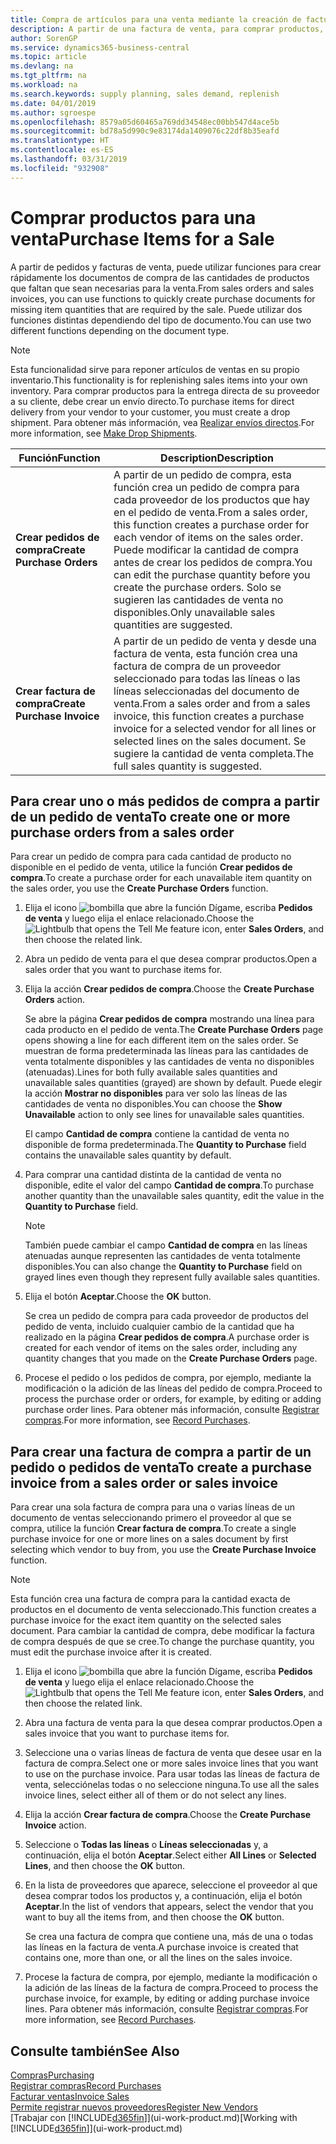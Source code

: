 ```yaml
---
title: Compra de artículos para una venta mediante la creación de facturas de compra | Documentos de Microsoft
description: A partir de una factura de venta, para comprar productos, puede crear una factura de compra de un proveedor.
author: SorenGP
ms.service: dynamics365-business-central
ms.topic: article
ms.devlang: na
ms.tgt_pltfrm: na
ms.workload: na
ms.search.keywords: supply planning, sales demand, replenish
ms.date: 04/01/2019
ms.author: sgroespe
ms.openlocfilehash: 8579a05d60465a769dd34548ec00bb547d4ace5b
ms.sourcegitcommit: bd78a5d990c9e83174da1409076c22df8b35eafd
ms.translationtype: HT
ms.contentlocale: es-ES
ms.lasthandoff: 03/31/2019
ms.locfileid: "932908"
---
```

# <a name="purchase-items-for-a-sale"></a><span data-ttu-id="e4f9f-103">Comprar productos para una venta</span><span class="sxs-lookup"><span data-stu-id="e4f9f-103">Purchase Items for a Sale</span></span>
<span data-ttu-id="e4f9f-104">A partir de pedidos y facturas de venta, puede utilizar funciones para crear rápidamente los documentos de compra de las cantidades de productos que faltan que sean necesarias para la venta.</span><span class="sxs-lookup"><span data-stu-id="e4f9f-104">From sales orders and sales invoices, you can use functions to quickly create purchase documents for missing item quantities that are required by the sale.</span></span> <span data-ttu-id="e4f9f-105">Puede utilizar dos funciones distintas dependiendo del tipo de documento.</span><span class="sxs-lookup"><span data-stu-id="e4f9f-105">You can use two different functions depending on the document type.</span></span>

> [!Note]
> <span data-ttu-id="e4f9f-106">Esta funcionalidad sirve para reponer artículos de ventas en su propio inventario.</span><span class="sxs-lookup"><span data-stu-id="e4f9f-106">This functionality is for replenishing sales items into your own inventory.</span></span> <span data-ttu-id="e4f9f-107">Para comprar productos para la entrega directa de su proveedor a su cliente, debe crear un envío directo.</span><span class="sxs-lookup"><span data-stu-id="e4f9f-107">To purchase items for direct delivery from your vendor to your customer, you must create a drop shipment.</span></span> <span data-ttu-id="e4f9f-108">Para obtener más información, vea [Realizar envíos directos](sales-how-drop-shipment.md).</span><span class="sxs-lookup"><span data-stu-id="e4f9f-108">For more information, see [Make Drop Shipments](sales-how-drop-shipment.md).</span></span>   

|<span data-ttu-id="e4f9f-109">Función</span><span class="sxs-lookup"><span data-stu-id="e4f9f-109">Function</span></span>|<span data-ttu-id="e4f9f-110">Description</span><span class="sxs-lookup"><span data-stu-id="e4f9f-110">Description</span></span>|
|--------|-----------|
|<span data-ttu-id="e4f9f-111">**Crear pedidos de compra**</span><span class="sxs-lookup"><span data-stu-id="e4f9f-111">**Create Purchase Orders**</span></span>|<span data-ttu-id="e4f9f-112">A partir de un pedido de compra, esta función crea un pedido de compra para cada proveedor de los productos que hay en el pedido de venta.</span><span class="sxs-lookup"><span data-stu-id="e4f9f-112">From a sales order, this function creates a purchase order for each vendor of items on the sales order.</span></span> <span data-ttu-id="e4f9f-113">Puede modificar la cantidad de compra antes de crear los pedidos de compra.</span><span class="sxs-lookup"><span data-stu-id="e4f9f-113">You can edit the purchase quantity before you create the purchase orders.</span></span> <span data-ttu-id="e4f9f-114">Solo se sugieren las cantidades de venta no disponibles.</span><span class="sxs-lookup"><span data-stu-id="e4f9f-114">Only unavailable sales quantities are suggested.</span></span>
|<span data-ttu-id="e4f9f-115">**Crear factura de compra**</span><span class="sxs-lookup"><span data-stu-id="e4f9f-115">**Create Purchase Invoice**</span></span>|<span data-ttu-id="e4f9f-116">A partir de un pedido de venta y desde una factura de venta, esta función crea una factura de compra de un proveedor seleccionado para todas las líneas o las líneas seleccionadas del documento de venta.</span><span class="sxs-lookup"><span data-stu-id="e4f9f-116">From a sales order and from a sales invoice, this function creates a purchase invoice for a selected vendor for all lines or selected lines on the sales document.</span></span> <span data-ttu-id="e4f9f-117">Se sugiere la cantidad de venta completa.</span><span class="sxs-lookup"><span data-stu-id="e4f9f-117">The full sales quantity is suggested.</span></span>|

## <a name="to-create-one-or-more-purchase-orders-from-a-sales-order"></a><span data-ttu-id="e4f9f-118">Para crear uno o más pedidos de compra a partir de un pedido de venta</span><span class="sxs-lookup"><span data-stu-id="e4f9f-118">To create one or more purchase orders from a sales order</span></span>
<span data-ttu-id="e4f9f-119">Para crear un pedido de compra para cada cantidad de producto no disponible en el pedido de venta, utilice la función **Crear pedidos de compra**.</span><span class="sxs-lookup"><span data-stu-id="e4f9f-119">To create a purchase order for each unavailable item quantity on the sales order, you use the **Create Purchase Orders** function.</span></span>

1. <span data-ttu-id="e4f9f-120">Elija el icono ![bombilla que abre la función Dígame](media/ui-search/search_small.png "Dígame que desea hacer"), escriba **Pedidos de venta** y luego elija el enlace relacionado.</span><span class="sxs-lookup"><span data-stu-id="e4f9f-120">Choose the ![Lightbulb that opens the Tell Me feature](media/ui-search/search_small.png "Tell me what you want to do") icon, enter **Sales Orders**, and then choose the related link.</span></span>
2. <span data-ttu-id="e4f9f-121">Abra un pedido de venta para el que desea comprar productos.</span><span class="sxs-lookup"><span data-stu-id="e4f9f-121">Open a sales order that you want to purchase items for.</span></span>
3. <span data-ttu-id="e4f9f-122">Elija la acción **Crear pedidos de compra**.</span><span class="sxs-lookup"><span data-stu-id="e4f9f-122">Choose the **Create Purchase Orders** action.</span></span>

    <span data-ttu-id="e4f9f-123">Se abre la página **Crear pedidos de compra** mostrando una línea para cada producto en el pedido de venta.</span><span class="sxs-lookup"><span data-stu-id="e4f9f-123">The **Create Purchase Orders** page opens showing a line for each different item on the sales order.</span></span> <span data-ttu-id="e4f9f-124">Se muestran de forma predeterminada las líneas para las cantidades de venta totalmente disponibles y las cantidades de venta no disponibles (atenuadas).</span><span class="sxs-lookup"><span data-stu-id="e4f9f-124">Lines for both fully available sales quantities and unavailable sales quantities (grayed) are shown by default.</span></span> <span data-ttu-id="e4f9f-125">Puede elegir la acción **Mostrar no disponibles** para ver solo las líneas de las cantidades de venta no disponibles.</span><span class="sxs-lookup"><span data-stu-id="e4f9f-125">You can choose the **Show Unavailable** action to only see lines for unavailable sales quantities.</span></span>

    <span data-ttu-id="e4f9f-126">El campo **Cantidad de compra** contiene la cantidad de venta no disponible de forma predeterminada.</span><span class="sxs-lookup"><span data-stu-id="e4f9f-126">The **Quantity to Purchase** field contains the unavailable sales quantity by default.</span></span>
4. <span data-ttu-id="e4f9f-127">Para comprar una cantidad distinta de la cantidad de venta no disponible, edite el valor del campo **Cantidad de compra**.</span><span class="sxs-lookup"><span data-stu-id="e4f9f-127">To purchase another quantity than the unavailable sales quantity, edit the value in the **Quantity to Purchase** field.</span></span>

    > [!NOTE]  
    >   <span data-ttu-id="e4f9f-128">También puede cambiar el campo **Cantidad de compra** en las líneas atenuadas aunque representen las cantidades de venta totalmente disponibles.</span><span class="sxs-lookup"><span data-stu-id="e4f9f-128">You can also change the **Quantity to Purchase** field on grayed lines even though they represent fully available sales quantities.</span></span>
5. <span data-ttu-id="e4f9f-129">Elija el botón **Aceptar**.</span><span class="sxs-lookup"><span data-stu-id="e4f9f-129">Choose the **OK** button.</span></span>

    <span data-ttu-id="e4f9f-130">Se crea un pedido de compra para cada proveedor de productos del pedido de venta, incluido cualquier cambio de la cantidad que ha realizado en la página **Crear pedidos de compra**.</span><span class="sxs-lookup"><span data-stu-id="e4f9f-130">A purchase order is created for each vendor of items on the sales order, including any quantity changes that you made on the **Create Purchase Orders** page.</span></span>
7. <span data-ttu-id="e4f9f-131">Procese el pedido o los pedidos de compra, por ejemplo, mediante la modificación o la adición de las líneas del pedido de compra.</span><span class="sxs-lookup"><span data-stu-id="e4f9f-131">Proceed to process the purchase order or orders, for example, by editing or adding purchase order lines.</span></span> <span data-ttu-id="e4f9f-132">Para obtener más información, consulte [Registrar compras](purchasing-how-record-purchases.md).</span><span class="sxs-lookup"><span data-stu-id="e4f9f-132">For more information, see [Record Purchases](purchasing-how-record-purchases.md).</span></span>


## <a name="to-create-a-purchase-invoice-from-a-sales-order-or-sales-invoice"></a><span data-ttu-id="e4f9f-133">Para crear una factura de compra a partir de un pedido o pedidos de venta</span><span class="sxs-lookup"><span data-stu-id="e4f9f-133">To create a purchase invoice from a sales order or sales invoice</span></span>
<span data-ttu-id="e4f9f-134">Para crear una sola factura de compra para una o varias líneas de un documento de ventas seleccionando primero el proveedor al que se compra, utilice la función **Crear factura de compra**.</span><span class="sxs-lookup"><span data-stu-id="e4f9f-134">To create a single purchase invoice for one or more lines on a sales document by first selecting which vendor to buy from, you use the **Create Purchase Invoice** function.</span></span>

> [!NOTE]  
>   <span data-ttu-id="e4f9f-135">Esta función crea una factura de compra para la cantidad exacta de productos en el documento de venta seleccionado.</span><span class="sxs-lookup"><span data-stu-id="e4f9f-135">This function creates a purchase invoice for the exact item quantity on the selected sales document.</span></span> <span data-ttu-id="e4f9f-136">Para cambiar la cantidad de compra, debe modificar la factura de compra después de que se cree.</span><span class="sxs-lookup"><span data-stu-id="e4f9f-136">To change the purchase quantity, you must edit the purchase invoice after it is created.</span></span>  

1. <span data-ttu-id="e4f9f-137">Elija el icono ![bombilla que abre la función Dígame](media/ui-search/search_small.png "Dígame que desea hacer"), escriba **Pedidos de venta** y luego elija el enlace relacionado.</span><span class="sxs-lookup"><span data-stu-id="e4f9f-137">Choose the ![Lightbulb that opens the Tell Me feature](media/ui-search/search_small.png "Tell me what you want to do") icon, enter **Sales Orders**, and then choose the related link.</span></span>
2. <span data-ttu-id="e4f9f-138">Abra una factura de venta para la que desea comprar productos.</span><span class="sxs-lookup"><span data-stu-id="e4f9f-138">Open a sales invoice that you want to purchase items for.</span></span>
3. <span data-ttu-id="e4f9f-139">Seleccione una o varias líneas de factura de venta que desee usar en la factura de compra.</span><span class="sxs-lookup"><span data-stu-id="e4f9f-139">Select one or more sales invoice lines that you want to use on the purchase invoice.</span></span> <span data-ttu-id="e4f9f-140">Para usar todas las líneas de factura de venta, selecciónelas todas o no seleccione ninguna.</span><span class="sxs-lookup"><span data-stu-id="e4f9f-140">To use all the sales invoice lines, select either all of them or do not select any lines.</span></span>
4. <span data-ttu-id="e4f9f-141">Elija la acción **Crear factura de compra**.</span><span class="sxs-lookup"><span data-stu-id="e4f9f-141">Choose the **Create Purchase Invoice** action.</span></span>
5. <span data-ttu-id="e4f9f-142">Seleccione o **Todas las líneas** o **Líneas seleccionadas** y, a continuación, elija el botón **Aceptar**.</span><span class="sxs-lookup"><span data-stu-id="e4f9f-142">Select either **All Lines** or **Selected Lines**, and then choose the **OK** button.</span></span>  
6. <span data-ttu-id="e4f9f-143">En la lista de proveedores que aparece, seleccione el proveedor al que desea comprar todos los productos y, a continuación, elija el botón **Aceptar**.</span><span class="sxs-lookup"><span data-stu-id="e4f9f-143">In the list of vendors that appears, select the vendor that you want to buy all the items from, and then choose the **OK** button.</span></span>

    <span data-ttu-id="e4f9f-144">Se crea una factura de compra que contiene una, más de una o todas las líneas en la factura de venta.</span><span class="sxs-lookup"><span data-stu-id="e4f9f-144">A purchase invoice is created that contains one, more than one, or all the lines on the sales invoice.</span></span>
7. <span data-ttu-id="e4f9f-145">Procese la factura de compra, por ejemplo, mediante la modificación o la adición de las líneas de la factura de compra.</span><span class="sxs-lookup"><span data-stu-id="e4f9f-145">Proceed to process the purchase invoice, for example, by editing or adding purchase invoice lines.</span></span> <span data-ttu-id="e4f9f-146">Para obtener más información, consulte [Registrar compras](purchasing-how-record-purchases.md).</span><span class="sxs-lookup"><span data-stu-id="e4f9f-146">For more information, see [Record Purchases](purchasing-how-record-purchases.md).</span></span>

## <a name="see-also"></a><span data-ttu-id="e4f9f-147">Consulte también</span><span class="sxs-lookup"><span data-stu-id="e4f9f-147">See Also</span></span>
[<span data-ttu-id="e4f9f-148">Compras</span><span class="sxs-lookup"><span data-stu-id="e4f9f-148">Purchasing</span></span>](purchasing-manage-purchasing.md)  
[<span data-ttu-id="e4f9f-149">Registrar compras</span><span class="sxs-lookup"><span data-stu-id="e4f9f-149">Record Purchases</span></span>](purchasing-how-record-purchases.md)  
[<span data-ttu-id="e4f9f-150">Facturar ventas</span><span class="sxs-lookup"><span data-stu-id="e4f9f-150">Invoice Sales</span></span>](sales-how-invoice-sales.md)  
[<span data-ttu-id="e4f9f-151">Permite registrar nuevos proveedores</span><span class="sxs-lookup"><span data-stu-id="e4f9f-151">Register New Vendors</span></span>](purchasing-how-register-new-vendors.md)  
<span data-ttu-id="e4f9f-152">[Trabajar con [!INCLUDE[d365fin](includes/d365fin_md.md)]](ui-work-product.md)</span><span class="sxs-lookup"><span data-stu-id="e4f9f-152">[Working with [!INCLUDE[d365fin](includes/d365fin_md.md)]](ui-work-product.md)</span></span>
